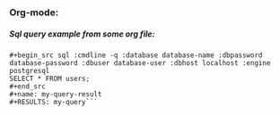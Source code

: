 ### Org-mode:

##### Sql query example from some org file:
```#+name: my-query
#+begin_src sql :cmdline -q :database database-name :dbpassword database-password :dbuser database-user :dbhost localhost :engine postgresql
SELECT * FROM users;
#+end_src
#+name: my-query-result
#+RESULTS: my-query```